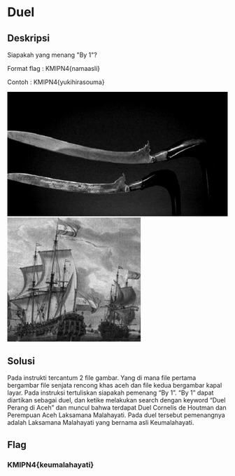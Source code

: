 # Duel

## Deskripsi
Siapakah yang menang "By 1"?

Format flag : KMIPN4{namaasli}

Contoh : KMIPN4{yukihirasouma}

![Gambar Pertama](./duel_1.jpg)
![Gambar Kedua](./duel_2.jpg)

## Solusi
Pada instrukti tercantum 2 file gambar. Yang di mana file pertama bergambar file senjata rencong khas aceh dan file kedua bergambar kapal layar. Pada instruksi tertuliskan siapakah pemenang “By 1”. “By 1” dapat diartikan sebagai duel, dan ketike melakukan search dengan keyword “Duel Perang di Aceh” dan muncul bahwa terdapat Duel Cornelis de Houtman dan Perempuan Aceh Laksamana Malahayati. Pada duel tersebut pemenangnya adalah Laksamana Malahayati yang bernama asli Keumalahayati. 

## Flag
### KMIPN4{keumalahayati}
